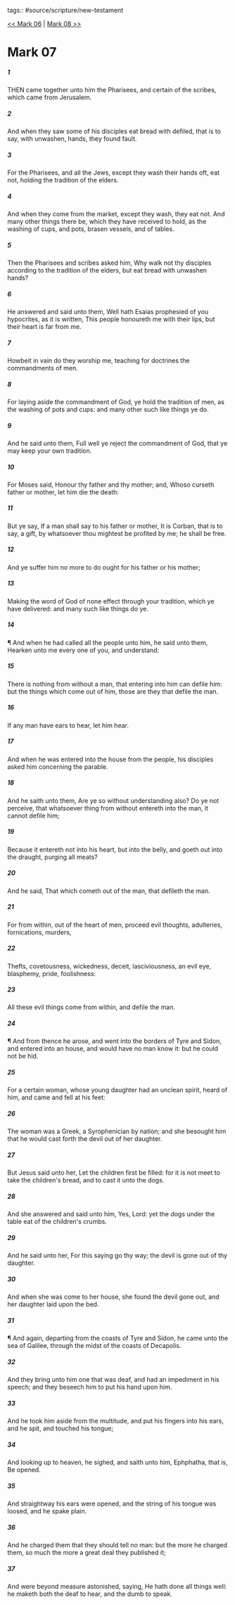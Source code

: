 tags:: #source/scripture/new-testament

[<< Mark 06](source/scripture/new-testament/02_Mark/Mark_06.md) | [Mark 08 >>](source/scripture/new-testament/02_Mark/Mark_08.md)

# Mark 07

##### 1

THEN came together unto him the Pharisees, and certain of the scribes, which came from Jerusalem.

##### 2

And when they saw some of his disciples eat bread with defiled, that is to say, with unwashen, hands, they found fault.

##### 3

For the Pharisees, and all the Jews, except they wash their hands oft, eat not, holding the tradition of the elders.

##### 4

And when they come from the market, except they wash, they eat not. And many other things there be, which they have received to hold, as the washing of cups, and pots, brasen vessels, and of tables.

##### 5

Then the Pharisees and scribes asked him, Why walk not thy disciples according to the tradition of the elders, but eat bread with unwashen hands?

##### 6

He answered and said unto them, Well hath Esaias prophesied of you hypocrites, as it is written, This people honoureth me with their lips, but their heart is far from me.

##### 7

Howbeit in vain do they worship me, teaching for doctrines the commandments of men.

##### 8

For laying aside the commandment of God, ye hold the tradition of men, as the washing of pots and cups: and many other such like things ye do.

##### 9

And he said unto them, Full well ye reject the commandment of God, that ye may keep your own tradition.

##### 10

For Moses said, Honour thy father and thy mother; and, Whoso curseth father or mother, let him die the death:

##### 11

But ye say, If a man shall say to his father or mother, It is Corban, that is to say, a gift, by whatsoever thou mightest be profited by me; he shall be free.

##### 12

And ye suffer him no more to do ought for his father or his mother;

##### 13

Making the word of God of none effect through your tradition, which ye have delivered: and many such like things do ye.

##### 14

¶ And when he had called all the people unto him, he said unto them, Hearken unto me every one of you, and understand:

##### 15

There is nothing from without a man, that entering into him can defile him: but the things which come out of him, those are they that defile the man.

##### 16

If any man have ears to hear, let him hear.

##### 17

And when he was entered into the house from the people, his disciples asked him concerning the parable.

##### 18

And he saith unto them, Are ye so without understanding also? Do ye not perceive, that whatsoever thing from without entereth into the man, it cannot defile him;

##### 19

Because it entereth not into his heart, but into the belly, and goeth out into the draught, purging all meats?

##### 20

And he said, That which cometh out of the man, that defileth the man.

##### 21

For from within, out of the heart of men, proceed evil thoughts, adulteries, fornications, murders,

##### 22

Thefts, covetousness, wickedness, deceit, lasciviousness, an evil eye, blasphemy, pride, foolishness:

##### 23

All these evil things come from within, and defile the man.

##### 24

¶ And from thence he arose, and went into the borders of Tyre and Sidon, and entered into an house, and would have no man know it: but he could not be hid.

##### 25

For a certain woman, whose young daughter had an unclean spirit, heard of him, and came and fell at his feet:

##### 26

The woman was a Greek, a Syrophenician by nation; and she besought him that he would cast forth the devil out of her daughter.

##### 27

But Jesus said unto her, Let the children first be filled: for it is not meet to take the children's bread, and to cast it unto the dogs.

##### 28

And she answered and said unto him, Yes, Lord: yet the dogs under the table eat of the children's crumbs.

##### 29

And he said unto her, For this saying go thy way; the devil is gone out of thy daughter.

##### 30

And when she was come to her house, she found the devil gone out, and her daughter laid upon the bed.

##### 31

¶ And again, departing from the coasts of Tyre and Sidon, he came unto the sea of Galilee, through the midst of the coasts of Decapolis.

##### 32

And they bring unto him one that was deaf, and had an impediment in his speech; and they beseech him to put his hand upon him.

##### 33

And he took him aside from the multitude, and put his fingers into his ears, and he spit, and touched his tongue;

##### 34

And looking up to heaven, he sighed, and saith unto him, Ephphatha, that is, Be opened.

##### 35

And straightway his ears were opened, and the string of his tongue was loosed, and he spake plain.

##### 36

And he charged them that they should tell no man: but the more he charged them, so much the more a great deal they published it;

##### 37

And were beyond measure astonished, saying, He hath done all things well: he maketh both the deaf to hear, and the dumb to speak.
